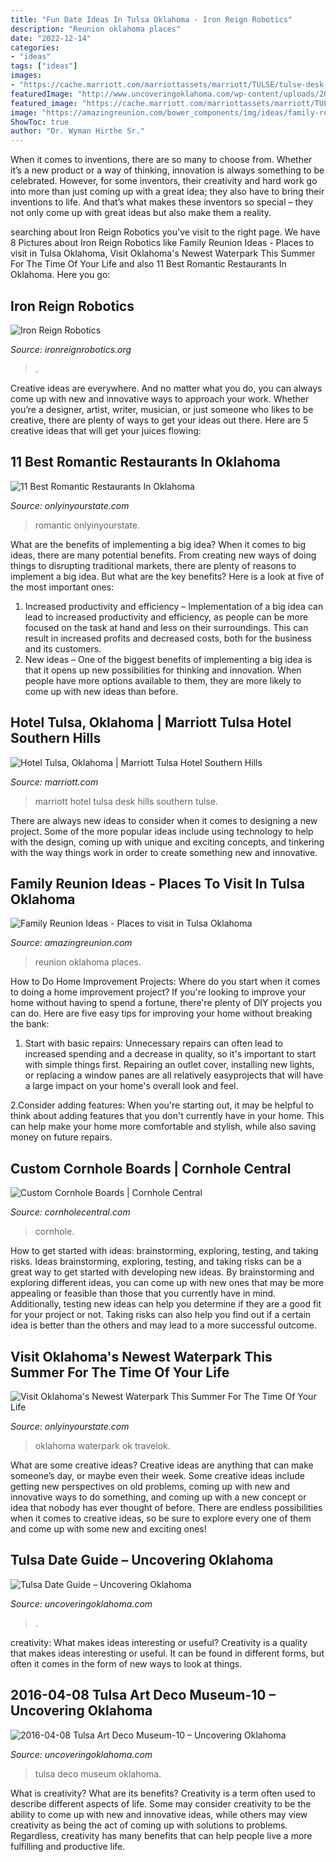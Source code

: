 ```yaml
---
title: "Fun Date Ideas In Tulsa Oklahoma - Iron Reign Robotics"
description: "Reunion oklahoma places"
date: "2022-12-14"
categories:
- "ideas"
tags: ["ideas"]
images:
- "https://cache.marriott.com/marriottassets/marriott/TULSE/tulse-desk-0025-hor-feat.jpg"
featuredImage: "http://www.uncoveringoklahoma.com/wp-content/uploads/2016/04/2016-04-08-Tulsa-Art-Deco-Museum-10.jpg"
featured_image: "https://cache.marriott.com/marriottassets/marriott/TULSE/tulse-desk-0025-hor-feat.jpg"
image: "https://amazingreunion.com/bower_components/img/ideas/family-reunion-ideas-places-to-go-in-oklahoma.jpg"
ShowToc: true
author: "Dr. Wyman Hirthe Sr."
---
```



When it comes to inventions, there are so many to choose from. Whether it’s a new product or a way of thinking, innovation is always something to be celebrated. However, for some inventors, their creativity and hard work go into more than just coming up with a great idea; they also have to bring their inventions to life. And that’s what makes these inventors so special – they not only come up with great ideas but also make them a reality.

	

		
searching about Iron Reign Robotics you've visit to the right page. We have 8 Pictures about Iron Reign Robotics like Family Reunion Ideas - Places to visit in Tulsa Oklahoma, Visit Oklahoma&#039;s Newest Waterpark This Summer For The Time Of Your Life and also 11 Best Romantic Restaurants In Oklahoma. Here you go:
		
    
## Iron Reign Robotics

<img loading=lazy src="https://ironreignrobotics.org/images/clawUp.jpg" onerror="this.onerror=null;this.src='https://tse1.mm.bing.net/th?id=OIP.7alIiYNHnY2esPRVFPsOxAHaJP&amp;pid=15.1';" alt="Iron Reign Robotics">

_Source: ironreignrobotics.org_

>. 

	

Creative ideas are everywhere. And no matter what you do, you can always come up with new and innovative ways to approach your work. Whether you’re a designer, artist, writer, musician, or just someone who likes to be creative, there are plenty of ways to get your ideas out there. Here are 5 creative ideas that will get your juices flowing: 

    
## 11 Best Romantic Restaurants In Oklahoma

<img loading=lazy src="https://cdn.onlyinyourstate.com/wp-content/uploads/2016/07/ok508-celebrity-out-700x466.jpg" onerror="this.onerror=null;this.src='https://tse4.mm.bing.net/th?id=OIP.R-nG8wpVC4ObpJnlGQSR_QHaE7&amp;pid=15.1';" alt="11 Best Romantic Restaurants In Oklahoma">

_Source: onlyinyourstate.com_

>romantic onlyinyourstate. 

	

What are the benefits of implementing a big idea?
When it comes to big ideas, there are many potential benefits. From creating new ways of doing things to disrupting traditional markets, there are plenty of reasons to implement a big idea. But what are the key benefits? Here is a look at five of the most important ones:
1. Increased productivity and efficiency – Implementation of a big idea can lead to increased productivity and efficiency, as people can be more focused on the task at hand and less on their surroundings. This can result in increased profits and decreased costs, both for the business and its customers.
2. New ideas – One of the biggest benefits of implementing a big idea is that it opens up new possibilities for thinking and innovation. When people have more options available to them, they are more likely to come up with new ideas than before.

    
## Hotel Tulsa, Oklahoma | Marriott Tulsa Hotel Southern Hills

<img loading=lazy src="https://cache.marriott.com/marriottassets/marriott/TULSE/tulse-desk-0025-hor-feat.jpg" onerror="this.onerror=null;this.src='https://tse1.mm.bing.net/th?id=OIP.lNejYWnsdmsrOnH7tc_yfQHaC9&amp;pid=15.1';" alt="Hotel Tulsa, Oklahoma | Marriott Tulsa Hotel Southern Hills">

_Source: marriott.com_

>marriott hotel tulsa desk hills southern tulse. 

	

There are always new ideas to consider when it comes to designing a new project. Some of the more popular ideas include using technology to help with the design, coming up with unique and exciting concepts, and tinkering with the way things work in order to create something new and innovative.

    
## Family Reunion Ideas - Places To Visit In Tulsa Oklahoma

<img loading=lazy src="https://amazingreunion.com/bower_components/img/ideas/family-reunion-ideas-places-to-go-in-oklahoma.jpg" onerror="this.onerror=null;this.src='https://tse1.mm.bing.net/th?id=OIP.HiF7eGyzhmCMQd7ZemNh0AHaE6&amp;pid=15.1';" alt="Family Reunion Ideas - Places to visit in Tulsa Oklahoma">

_Source: amazingreunion.com_

>reunion oklahoma places. 

	

How to Do Home Improvement Projects: Where do you start when it comes to doing a home improvement project?
If you're looking to improve your home without having to spend a fortune, there're plenty of DIY projects you can do. Here are five easy tips for improving your home without breaking the bank:
1. Start with basic repairs: Unnecessary repairs can often lead to increased spending and a decrease in quality, so it's important to start with simple things first. Repairing an outlet cover, installing new lights, or replacing a window panes are all relatively easyprojects that will have a large impact on your home's overall look and feel.

2.Consider adding features: When you're starting out, it may be helpful to think about adding features that you don't currently have in your home. This can help make your home more comfortable and stylish, while also saving money on future repairs.

    
## Custom Cornhole Boards | Cornhole Central

<img loading=lazy src="https://cornholecentral.com/wp-content/uploads/2019/11/dp-tops-1024x750.jpg" onerror="this.onerror=null;this.src='https://tse2.mm.bing.net/th?id=OIP.-W_A_bn7day7wRH8o1Od1wHaFb&amp;pid=15.1';" alt="Custom Cornhole Boards | Cornhole Central">

_Source: cornholecentral.com_

>cornhole. 

	

How to get started with ideas: brainstorming, exploring, testing, and taking risks.
Ideas brainstorming, exploring, testing, and taking risks can be a great way to get started with developing new ideas. By brainstorming and exploring different ideas, you can come up with new ones that may be more appealing or feasible than those that you currently have in mind. Additionally, testing new ideas can help you determine if they are a good fit for your project or not. Taking risks can also help you find out if a certain idea is better than the others and may lead to a more successful outcome.

    
## Visit Oklahoma&#039;s Newest Waterpark This Summer For The Time Of Your Life

<img loading=lazy src="https://img-aws.ehowcdn.com/700x/cdn.onlyinyourstate.com/wp-content/uploads/2016/06/ok382-slides-700x403.jpg" onerror="this.onerror=null;this.src='https://tse3.mm.bing.net/th?id=OIP.s69-fcC7QOULLYgmbRLD4gHaEQ&amp;pid=15.1';" alt="Visit Oklahoma&#039;s Newest Waterpark This Summer For The Time Of Your Life">

_Source: onlyinyourstate.com_

>oklahoma waterpark ok travelok. 

	

What are some creative ideas?
Creative ideas are anything that can make someone’s day, or maybe even their week. Some creative ideas include getting new perspectives on old problems, coming up with new and innovative ways to do something, and coming up with a new concept or idea that nobody has ever thought of before. There are endless possibilities when it comes to creative ideas, so be sure to explore every one of them and come up with some new and exciting ones!

    
## Tulsa Date Guide – Uncovering Oklahoma

<img loading=lazy src="https://i0.wp.com/www.uncoveringoklahoma.com/wp-content/uploads/2010/08/2017-05-20-Max-Retropub-01-1024x577.jpg?resize=1024%2C577" onerror="this.onerror=null;this.src='https://tse3.mm.bing.net/th?id=OIP.G1g0cYYUE2pJVHgLl7mbaAHaEL&amp;pid=15.1';" alt="Tulsa Date Guide – Uncovering Oklahoma">

_Source: uncoveringoklahoma.com_

>. 

	

creativity: What makes ideas interesting or useful?
Creativity is a quality that makes ideas interesting or useful. It can be found in different forms, but often it comes in the form of new ways to look at things.

    
## 2016-04-08 Tulsa Art Deco Museum-10 – Uncovering Oklahoma

<img loading=lazy src="http://www.uncoveringoklahoma.com/wp-content/uploads/2016/04/2016-04-08-Tulsa-Art-Deco-Museum-10.jpg" onerror="this.onerror=null;this.src='https://tse3.mm.bing.net/th?id=OIP.tHQ-RDt6_0dahQb5r-nP0wHaLH&amp;pid=15.1';" alt="2016-04-08 Tulsa Art Deco Museum-10 – Uncovering Oklahoma">

_Source: uncoveringoklahoma.com_

>tulsa deco museum oklahoma. 

	

What is creativity? What are its benefits?
Creativity is a term often used to describe different aspects of life. Some may consider creativity to be the ability to come up with new and innovative ideas, while others may view creativity as being the act of coming up with solutions to problems. Regardless, creativity has many benefits that can help people live a more fulfilling and productive life.

